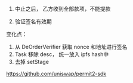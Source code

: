 1. 中止之后， 乙方收到全部款项，不能提款

2. 验证签名有效期


变化点：
1. 从 DeOrderVerifier 获取 nonce 和地址进行签名
2. Task 移除 desc， 统一放入 ipfs hash中 
3. 去掉 setStage

https://github.com/uniswap/permit2-sdk

